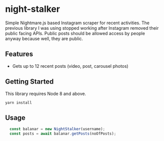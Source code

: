 # night-stalker

Simple Nightmare.js based Instagram scraper for recent activities.
The previous library I was using stopped working after Instagram removed their public facing APIs.
Public posts should be allowed access by people anyway because well, they are public.

## Features
- Gets up to 12 recent posts (video, post, carousel photos)

## Getting Started
This library requires Node 8 and above.
```
yarn install
```

## Usage
```javascript
  const balanar = new NightStalker(username);
  const posts = await balanar.getPosts(noOfPosts);
```